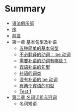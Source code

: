 # Summary

* [语法俱乐部](README.md)
* [序](xu.md)
* [前言](qian_yan.md)
* 第一章 基本句型及补语
   * [五种简单的基本句型](wu_zhong_jian_dan_de_ji_ben_ju_xing.md)
   * [不必翻译的动词： be 动词](bu_bi_fan_yi_de_dong_ci_ff1a_be_dong_ci.md)
   * [需要补语的动词有哪些？](xuyao_bu_yu_de_dong_ci_you_na_xie_ff1f_md.md)
   * [宾语补语的句型](bin_yu_bu_yu_de_ju_xing.md)
   * [补语的词类](bu_yu_de_ci_lei.md)
   * [没有补语的 be 动词](mei_you_bu_yu_de_be_dong_ci.md)
   * [有两个宾语的句型](you_liang_ge_bin_yu_de_ju_xing.md)
   * [Test 1](test_1.md)
* [第二章 名词词组与冠词](di_er_zhang_ming_ci_ci_zu_yu_guan_ci.md)
   * 名词短语

